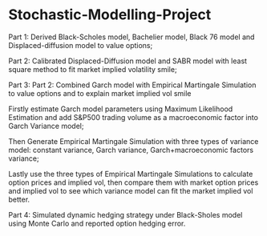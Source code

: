 # Stochastic-Modelling-Project

Part 1: Derived Black-Scholes model, Bachelier model, Black 76 model and Displaced-diffusion model to value options;

Part 2: Calibrated Displaced-Diffusion model and SABR model with least square method to fit market implied volatility smile;

Part 3: Part 2: Combined Garch model with Empirical Martingale Simulation to value options and to explain market implied vol smile

Firstly estimate Garch model parameters using Maximum Likelihood Estimation and add S&P500 trading volume as a macroeconomic factor into Garch Variance model;

Then Generate Empirical Martingale Simulation with three types of variance model: constant variance, Garch variance, Garch+macroeconomic factors variance;

Lastly use the three types of Empirical Martingale Simulations to calculate option prices and implied vol, then compare them with market option prices and implied vol to see which variance model can fit the market implied vol better. 

Part 4: Simulated dynamic hedging strategy under Black-Sholes model using Monte Carlo and reported option hedging error.
